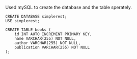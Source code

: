 Used mySQL to create the database and the table sperately.
```
CREATE DATABASE simplerest;
USE simplerest;

CREATE TABLE books (
    id INT AUTO_INCREMENT PRIMARY KEY,
    name VARCHAR(255) NOT NULL,
    author VARCHAR(255) NOT NULL,
    publication VARCHAR(255) NOT NULL
);
```
